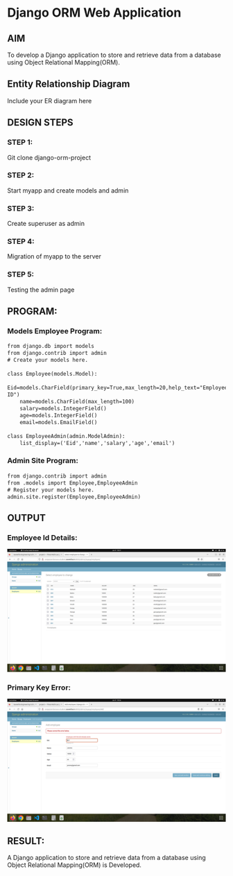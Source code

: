 # Django ORM Web Application

## AIM
To develop a Django application to store and retrieve data from a database using Object Relational Mapping(ORM).

## Entity Relationship Diagram

Include your ER diagram here

## DESIGN STEPS

### STEP 1:

Git clone django-orm-project

### STEP 2:

Start myapp and create models and admin

### STEP 3:

Create superuser as admin 

### STEP 4:

Migration of myapp to the server

### STEP 5:

Testing the admin page 

## PROGRAM:

### Models Employee Program:

```
from django.db import models
from django.contrib import admin
# Create your models here.

class Employee(models.Model):
    Eid=models.CharField(primary_key=True,max_length=20,help_text="Employee ID")
    name=models.CharField(max_length=100)
    salary=models.IntegerField()
    age=models.IntegerField()
    email=models.EmailField()

class EmployeeAdmin(admin.ModelAdmin):
    list_display=('Eid','name','salary','age','email')

```

### Admin Site Program:

```
from django.contrib import admin
from .models import Employee,EmployeeAdmin
# Register your models here.
admin.site.register(Employee,EmployeeAdmin)
```

## OUTPUT

### Employee Id Details:

![Employee_details](./img/emp.png)

### Primary Key Error:

![Primary_Key_Error](./img/error.png)

## RESULT:

A Django application to store and retrieve data from a database using Object Relational Mapping(ORM) is Developed.
